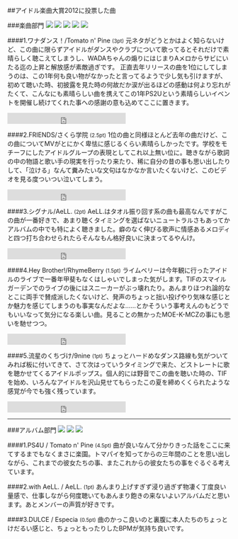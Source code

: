 ##アイドル楽曲大賞2012に投票した曲

###楽曲部門
![](http://ec2.images-amazon.com/images/I/51r51LySGsL._SL500_AA100_.jpg)
![](http://ec2.images-amazon.com/images/I/51bBNKgDMIL._SL500_AA100_.jpg)
![](http://ec2.images-amazon.com/images/I/611DiJa8%2BHL._SL500_AA100_.jpg)
![](http://ec2.images-amazon.com/images/I/51UmdDaHjZL._SL500_AA100_.jpg)
![](http://ec2.images-amazon.com/images/I/515dnlh4HCL._SL500_AA100_.jpg)

####1.ワナダンス！/Tomato n' Pine <small>(3pt)</small>
元ネタがどうとかはよく知らないけど、この曲に限らずアイドルがダンスやクラブについて歌ってるとそれだけで素晴らしく聴こえてしまうし、WADAちゃんの煽りにはじまりAメロからサビにいたる迄の上昇と解放感が素敵過ぎです。
正直去年リリースの曲を1位にしてしまうのは、この1年何も良い物がなかったと言ってるようで少し気も引けますが、初めて聴いた時、初披露を見た時の何故だか涙が出るほどの感動は何より忘れがたくて、こんなにも素晴らしい曲を携えてこの1年PS2Uという素晴らしいイベントを開催し続けてくれた事への感謝の意も込めてここに置きます。

<iframe width="267" height="25" src="http://www.youtube.com/embed/Y21dw_wWHMM?rel=0&autohide=0&modestbranding=0" frameborder="0" allowfullscreen></iframe>

####2.FRIENDS/さくら学院 <small>(2.5pt)</small>
1位の曲と同様ほとんど去年の曲だけど、この曲についてMVがとにかく卑怯に感じるくらい素晴らしかったです。学校をモチーフにしたアイドルグループの表現としてこれ以上無い位に。聴きながら歌詞の中の物語と歌い手の現実を行ったり来たり、稀に自分の昔の事も思い出したりして、「泣ける」なんて糞みたいな文句はなかなか言いたくないけど、このビデオを見る度ついつい泣いてしまう。

<iframe width="267" height="25" src="http://www.youtube.com/embed/ken8v2x4qdU?rel=0&autohide=0&modestbranding=0&start=35" frameborder="0" allowfullscreen></iframe>

####3.シグナル/AeLL. <small>(2pt)</small>
AeLL.はタオル振り回す系の曲も最高なんですがこの曲が一番好きで、あまり聴くタイミングを選ばないニュートラルさもあってかアルバムの中でも特によく聴きました。癖のなく伸びる歌声に情感あるメロディと四つ打ち合わせられたらそんなもん格好良いに決まってるやんけ。

<iframe width="267" height="25" src="http://www.youtube.com/embed/vXND1yzcjQk?rel=0&autohide=0&modestbranding=0" frameborder="0" allowfullscreen></iframe>

####4.Hey Brother!/RhymeBerry <small>(1.5pt)</small>
ライムベリーは今年観に行ったアイドルのライブで一番年甲斐もなくはしゃいでしまった気がします。TIFのスマイルガーデンでのライブの後にはスニーカーがぶっ壊れたり。あんまりほつれ論的なとこに両手で賛成派したくないけど、発声のちょっと拙い投げやり気味な感じとか魅力を感じてしまうのも事実なんだよな……とかそういう事考えんのもどうでもいいなって気分になる楽しい曲。見ることの無かったMOE-K-MCZの事にも思いを馳せつつ。

<iframe width="267" height="25" src="http://www.youtube.com/embed/u09LbN7JFGU?rel=0&autohide=0&modestbranding=0" frameborder="0" allowfullscreen></iframe>

####5.流星のくちづけ/9nine <small>(1pt)</small>
ちょっとハードめなダンス路線も気がついてみれば板に付いてきて、さて次はっていうタイミングで来た、どストレートに歌を聴かせてくるアイドルポップス。個人的には野音でこの曲を聴いた時の、TIFを始め、いろんなアイドルを沢山見せてもらったこの夏を締めくくられたような感覚が今でも強く残っています。

<iframe width="267" height="25" src="http://www.youtube.com/embed/OXA5aIp9Mp0?rel=0&autohide=0&modestbranding=0&start=69" frameborder="0" allowfullscreen></iframe>


***
###アルバム部門
![](http://ec2.images-amazon.com/images/I/41VLiF%2BiBqL._SL500_AA100_.jpg)
![](http://ecx.images-amazon.com/images/I/611DiJa8%2BHL._SL500_AA100_.jpg)
![](http://a5.mzstatic.com/us/r30/Music/v4/f0/40/27/f0402787-69bc-284e-e3e6-f0eac4b93909/Especia_JK.100x100-75.jpg)


####1.PS4U / Tomato n' Pine <small>(4.5pt)</small>
曲が良いなんて分かりきった話をここに来てするまでもなくまさに楽園。トマパイを知ってからの三年間のことを思い出しながら、これまでの彼女たちの事、またこれからの彼女たちの事をぐるぐる考えています。

####2.with AeLL. / AeLL. <small>(1pt)</small>
あんまり上げすぎず浸り過ぎず物凄く丁度良い量感で、仕事しながら何度聴いてもあんまり飽きの来ないよいアルバムだと思います。あとメンバーの声質が好きです。

####3.DULCE / Especia <small>(0.5pt)</small>
曲のかっこ良いのと裏腹に本人たちのちょっとけだるい感じと、ちょっともったりしたBPMが気持ち良いです。

